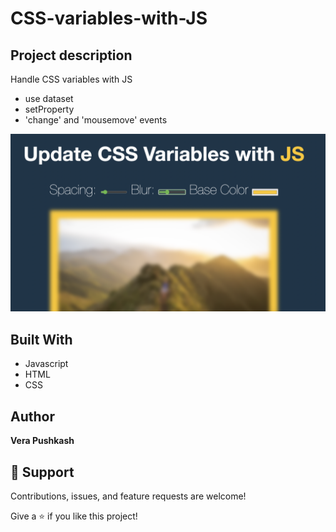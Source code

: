 # CSS-variables-with-JS




## Project description
Handle CSS variables with JS
- use dataset
- setProperty
- 'change' and 'mousemove' events


![CSS](https://github.com/barcelo2/CSS-variables-with-JS/blob/main/03%20-%20CSS%20Variables/Screenshot%202022-06-15%20at%2014.53.07.png)




## Built With

- Javascript
- HTML 
- CSS

## Author

**Vera Pushkash**

## 🤝 Support

Contributions, issues, and feature requests are welcome!

Give a ⭐️ if you like this project!
